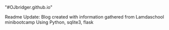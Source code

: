 "#OJbridger.github.io" 


Readme Update:
Blog created with information gathered from Lamdaschool minibootcamp
Using Python, sqlite3, flask